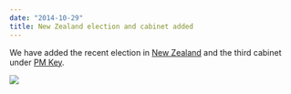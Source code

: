 ```yaml
---
date: "2014-10-29"
title: New Zealand election and cabinet added
---
```


We have added the recent election in [New Zealand](http://dev.parlgov.org/data/nzl/election-parliament/2014-09-20/) and the third cabinet under [PM Key](http://dev.parlgov.org/data/nzl/cabinet-party/2014-10-08/).

![](/images/parliament-scotland.jpg)

